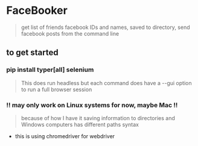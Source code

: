 # FaceBooker

> get list of friends facebook IDs and names, saved to directory, send facebook posts from the command line 

## to get started 

### pip install typer[all] selenium 
> This does run headless but each command does have a --gui option to run a full browser session 


### !! may only work on Linux systems for now, maybe Mac !!
> because of how I have it saving information to directories and Windows computers has different paths syntax
- this is using chromedriver for webdriver 

